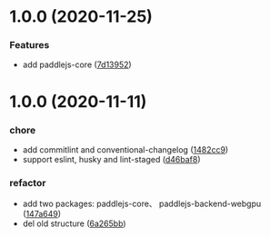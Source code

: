 # 1.0.0 (2020-11-25)


### Features

* add paddlejs-core ([7d13952](https://github.com/JingyuanZhang/Paddle.js/commit/7d13952cf2dcfe80c7370dc42a52f4bda47365bb))



# 1.0.0 (2020-11-11)


### chore

* add commitlint and conventional-changelog ([1482cc9](https://github.com/zhongkai/Paddle.js/commit/1482cc938fa1297fcf2e58b0cf3875660ccd20a9))
* support eslint, husky and lint-staged ([d46baf8](https://github.com/zhongkai/Paddle.js/commit/d46baf8ca7dd4860cbc08dc203fb884ad9227c3b))

### refactor

* add two packages: paddlejs-core、 paddlejs-backend-webgpu ([147a649](https://github.com/zhongkai/Paddle.js/commit/147a649ead6d927fee1584d43681a2ba926eedf0))
* del old structure ([6a265bb](https://github.com/zhongkai/Paddle.js/commit/6a265bb65d440479089cdca8598beced218ff533))



